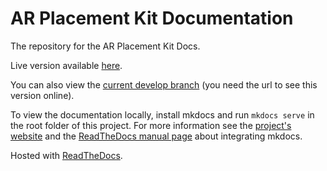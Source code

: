 # AR Placement Kit Documentation

The repository for the AR Placement Kit Docs.

Live version available [here](https://arplacementkit-docs.readthedocs.io/en/latest/).

You can also view the [current develop branch](https://arplacementkit-docs.readthedocs.io/en/develop/) (you need the url to see this version online).

To view the documentation locally, install mkdocs and run `mkdocs serve` in the root folder of this project. For more information see the [project's website](https://www.mkdocs.org/) and the [ReadTheDocs manual page](https://docs.readthedocs.io/en/stable/intro/getting-started-with-mkdocs.html) about integrating mkdocs.

Hosted with [ReadTheDocs](https://readthedocs.org/).
